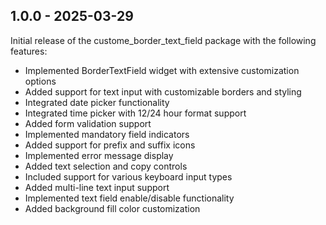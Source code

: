 ## 1.0.0 - 2025-03-29

Initial release of the custome_border_text_field package with the following features:

* Implemented BorderTextField widget with extensive customization options
* Added support for text input with customizable borders and styling
* Integrated date picker functionality
* Integrated time picker with 12/24 hour format support
* Added form validation support
* Implemented mandatory field indicators
* Added support for prefix and suffix icons
* Implemented error message display
* Added text selection and copy controls
* Included support for various keyboard input types
* Added multi-line text input support
* Implemented text field enable/disable functionality
* Added background fill color customization
